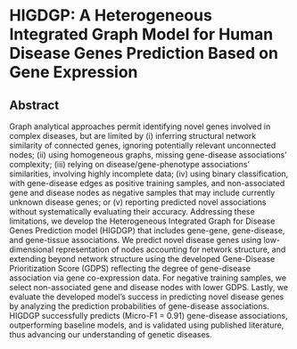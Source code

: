 # HIGDGP: A Heterogeneous Integrated Graph Model for Human Disease Genes Prediction Based on Gene Expression

## Abstract
Graph analytical approaches permit identifying novel genes involved in complex diseases, but are limited by (i) inferring structural network similarity of connected genes, ignoring potentially relevant unconnected nodes; (ii) using homogeneous graphs, missing gene-disease associations’ complexity; (iii) relying on disease/gene-phenotype associations’ similarities, involving highly incomplete data; (iv) using binary classification, with gene-disease edges as positive training samples, and non-associated gene and disease nodes as negative samples that may include currently unknown disease genes; or (v) reporting predicted novel associations without systematically evaluating their accuracy. Addressing these limitations, we develop the Heterogeneous Integrated Graph for Disease Genes Prediction model (HIGDGP) that includes gene-gene, gene-disease, and gene-tissue associations. We predict novel disease genes using low-dimensional representation of nodes accounting for network structure, and extending beyond network structure using the developed Gene-Disease Prioritization Score (GDPS) reflecting the degree of gene-disease association via gene co-expression data. For negative training samples, we select non-associated gene and disease nodes with lower GDPS. Lastly, we evaluate the developed model’s success in predicting novel disease genes by analyzing the prediction probabilities of gene-disease associations. HIGDGP successfully predicts (Micro-F1 = 0.91) gene-disease associations, outperforming baseline models, and is validated using published literature, thus advancing our understanding of genetic diseases.
